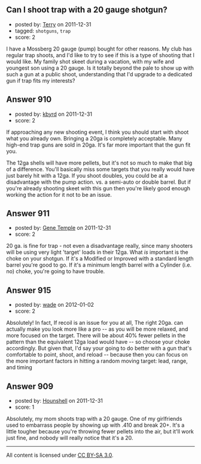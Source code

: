 ## Can I shoot trap with a 20 gauge shotgun?

- posted by: [Terry](https://stackexchange.com/users/-1/337-terry) on 2011-12-31
- tagged: `shotguns`, `trap`
- score: 2

I have a Mossberg 20 gauge (pump) bought for other reasons.  My club has regular trap shoots, and I'd like to try to see if this is a type of shooting that I would like.  My family shot skeet during a vacation, with my wife and youngest son using a 20 gauge.  Is it totally beyond the pale to show up with such a gun at a public shoot, understanding that I'd upgrade to a dedicated gun if trap fits my interests?


## Answer 910

- posted by: [kbyrd](https://stackexchange.com/users/-1/37-kbyrd) on 2011-12-31
- score: 2

If approaching any new shooting event, I think you should start with shoot what you already own. Bringing a 20ga is completely acceptable. Many high-end trap guns are sold in 20ga. It's far more important that the gun fit you. 

The 12ga shells will have more pellets, but it's not so much to make that big of a difference. You'll basically miss some targets that you really would have just barely hit with a 12ga. If you shoot doubles, you could be at a disadvantage with the pump action. vs. a semi-auto or double barrel. But if you're already shooting skeet with this gun then you're likely good enough working the action for it not to be an issue.




## Answer 911

- posted by: [Gene Temple](https://stackexchange.com/users/-1/254-gene-temple) on 2011-12-31
- score: 2

20 ga. is fine for trap - not even a disadvantage really, since many shooters will be using very light 'target' loads in their 12ga.  What *is* important is the choke on your shotgun.  If it's a Modified or Improved with a standard length barrel you're good to go.  If it's a minimum length barrel with a Cylinder (i.e. no) choke, you're going to have trouble.


## Answer 915

- posted by: [wade](https://stackexchange.com/users/-1/341-wade) on 2012-01-02
- score: 2

Absolutely!   In fact,  If recoil is an issue for you at all,  The right 20ga. can actually make you look more like a pro -- as you will be more relaxed, and more focused on the target.
There  will be about 40% fewer pellets in the pattern than the equivalent 12ga load would have -- so choose your choke accordingly.   But given that,  I'd say your going to do better with a gun that's comfortable to point, shoot, and reload -- because then you can focus on the more important factors in hitting a random moving target: lead, range, and timing


## Answer 909

- posted by: [Hounshell](https://stackexchange.com/users/-1/338-hounshell) on 2011-12-31
- score: 1

Absolutely, my mom shoots trap with a 20 gauge.  One of my girlfriends used to embarrass people by showing up with .410 and break 20+.  It's a little tougher because you're throwing fewer pellets into the air, but it'll work just fine, and nobody will really notice that it's a 20.



---

All content is licensed under [CC BY-SA 3.0](https://creativecommons.org/licenses/by-sa/3.0/).
